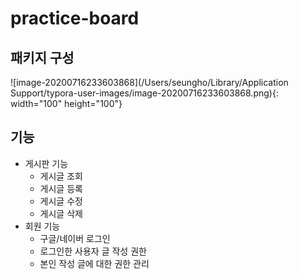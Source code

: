 # practice-board

## 패키지 구성

![image-20200716233603868](/Users/seungho/Library/Application Support/typora-user-images/image-20200716233603868.png){: width="100" height="100"}



## 기능

- 게시판 기능
  - 게시글 조회
  - 게시글 등록
  - 게시글 수정
  - 게시글 삭제
- 회원 기능
  - 구글/네이버 로그인
  - 로그인한 사용자 글 작성 권한
  - 본인 작성 글에 대한 권한 관리